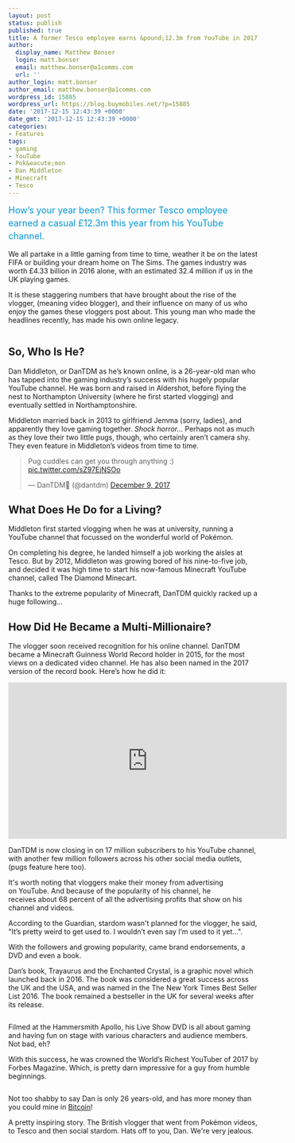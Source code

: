 ```yaml
---
layout: post
status: publish
published: true
title: A former Tesco employee earns &pound;12.3m from YouTube in 2017
author:
  display_name: Matthew Bonser
  login: matt.bonser
  email: matthew.bonser@a1comms.com
  url: ''
author_login: matt.bonser
author_email: matthew.bonser@a1comms.com
wordpress_id: 15885
wordpress_url: https://blog.buymobiles.net/?p=15885
date: '2017-12-15 12:43:39 +0000'
date_gmt: '2017-12-15 12:43:39 +0000'
categories:
- Features
tags:
- gaming
- YouTube
- Pok&eacute;mon
- Dan Middleton
- Minecraft
- Tesco
---
```

<p><span class="postStandFirst" style="color: #0896d5; line-height: 26px; font-size: 18px;">How&rsquo;s your year been? This former Tesco employee earned a casual &pound;12.3m this year from his YouTube channel.</span></p>
<p>We all partake in a little gaming from time to time, weather it be on the latest FIFA or building your dream home on The Sims. The games industry was worth &pound;4.33 billion in 2016 alone, with an estimated 32.4 million if us in the UK playing games.</p>
<p>It is these staggering numbers that have brought about the rise of the vlogger, (meaning video blogger), and their influence on many of us who enjoy the games these vloggers post about. This young man who made the headlines recently, has made his own online legacy.</p>
<p><img class="aligncenter size-full wp-image-15890" src="https://lh3.googleusercontent.com/wGuhpeE1KzDMcLdv7U14A8eb-Lpxowp2zxGx4XsBfScarBpAkA37pQoWTCOJ3QCL4pAMdYyiMNhkFhpLqgiX-Mw=s0" alt="" /></p>
<h2>So, Who Is He?</h2>
<p>Dan Middleton, or DanTDM as he&rsquo;s known online, is a 26-year-old man who has tapped into the gaming industry&rsquo;s success with his hugely popular YouTube channel. He was born and raised in Aldershot, before flying the nest to Northampton University (where he first started vlogging) and eventually settled in Northamptonshire.</p>
<p>Middleton married back in 2013 to girlfriend Jemma (sorry, ladies), and apparently they love gaming together. <em>Shock horror&hellip; </em>Perhaps not as much as they love their two little pugs, though, who certainly aren&rsquo;t camera shy. They even feature in Middleton&rsquo;s videos from time to time.</p>
<blockquote class="twitter-tweet" data-lang="en">
<p dir="ltr" lang="en">Pug cuddles can get you through anything :) <a href="https://t.co/sZ97EjNSOo">pic.twitter.com/sZ97EjNSOo</a></p>
<p>&mdash; DanTDM&#x1f48e; (@dantdm) <a href="https://twitter.com/dantdm/status/939495342097272832?ref_src=twsrc%5Etfw">December 9, 2017</a></p></blockquote>
<p><script async src="https://platform.twitter.com/widgets.js" charset="utf-8"></script></p>
<h2>What Does He Do for a Living?</h2>
<p>Middleton first started vlogging when he was at university, running a YouTube channel that focussed on the wonderful world of Pok&eacute;mon.</p>
<p>On completing his degree, he landed himself a job working the aisles at Tesco. But by 2012, Middleton was growing bored of his nine-to-five job, and decided it was high time to start his now-famous Minecraft YouTube channel, called The Diamond Minecart.</p>
<p>Thanks to the extreme popularity of Minecraft, DanTDM quickly racked up a huge following&hellip;</p>
<h2>How Did He Became a Multi-Millionaire?</h2>
<p>The vlogger soon received recognition for his online channel. DanTDM became a Minecraft Guinness World Record holder in 2015, for the most views on a dedicated video channel. He has also been named in the 2017 version of the record book. Here&rsquo;s how he did it:</p>
<p><iframe src="https://www.youtube.com/embed/vllcCdEOhL8" width="560" height="315" frameborder="0" allowfullscreen="allowfullscreen"></iframe></p>
<p>DanTDM is now closing in on 17 million subscribers to his YouTube channel, with another few million followers across his other social media outlets, (pugs feature here too).</p>
<p>It's worth noting that vloggers <span class="NormalTextRun SCXW53765094">make their money from advertising on&nbsp;</span><span class="TextRun SCXW53765094"><span class="NormalTextRun SCXW53765094">Y</span></span><span class="TextRun SCXW53765094"><span class="NormalTextRun SCXW53765094">ouTube. And because of the popularity of his channel, he receives&nbsp;</span><span class="NormalTextRun SCXW53765094">about</span><span class="NormalTextRun SCXW53765094">&nbsp;68 percent of all the&nbsp;</span><span class="NormalTextRun SCXW53765094">advertising profits that show on his channel and videos.</span></span></p>
<p>According to the Guardian, stardom wasn't planned for the vlogger, he said, "It&rsquo;s pretty weird to get used to. I wouldn&rsquo;t even say I&rsquo;m used to it yet...".</p>
<p>With the followers and growing popularity, came brand endorsements, a DVD and even a book.</p>
<p>Dan&rsquo;s book, Trayaurus and the Enchanted Crystal, is a graphic novel which launched back in 2016. The book was considered a great success across the UK and the USA, and was named in the The New York Times Best Seller List 2016. The book&nbsp;remained a bestseller in the UK for several weeks after its release.</p>
<p><img class="aligncenter size-full wp-image-15891" src="https://lh3.googleusercontent.com/rZttldGw0MG8tPVS0XKLcFo7izNrFhdCvjd31TNurgpW1cOhZjPtnb-OxIGlMOCChDbm-wG7ezJ_dmJrSUj4EXY=s0" alt="" /></p>
<p>Filmed at the Hammersmith Apollo, his Live Show DVD is all about gaming and having fun on stage with various characters and audience members. Not bad, eh?</p>
<p>With this success, he was crowned the World&rsquo;s Richest YouTuber of 2017 by Forbes Magazine. Which, is pretty darn impressive for a guy from humble beginnings.</p>
<p><img class="aligncenter size-full wp-image-15894" src="https://lh3.googleusercontent.com/xuCyPv84yjw8xpZf583dUPBtzDUxWH6__VTMzUcI02T4kAnOBM9m8ENYn57iXI_CILknmF8n2kb_pXV0Z9Gry6yD=s0" alt="" /></p>
<p>Not too shabby to say Dan is only 26 years-old, and has more money than you could mine in <a href="https://blog.buymobiles.net/news/heres-how-facebooks-winklevoss-twins-became-billionaires-thanks-to-bitcoin">Bitcoin</a>!</p>
<p>A pretty inspiring story. The British vlogger that went from Pok&eacute;mon videos, to Tesco and then social stardom.&nbsp;Hats off to you, Dan. We're very jealous.</p>
